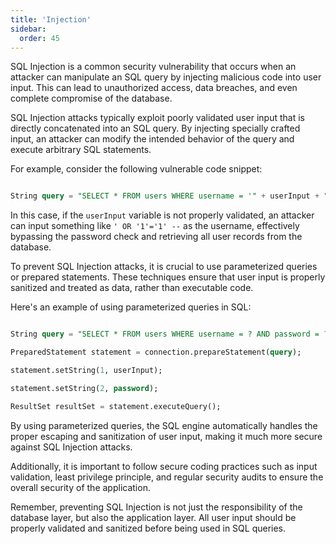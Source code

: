 ```yaml
---
title: 'Injection'
sidebar:
  order: 45
---
```


 

SQL Injection is a common security vulnerability that occurs when an attacker can manipulate an SQL query by injecting malicious code into user input. This can lead to unauthorized access, data breaches, and even complete compromise of the database.





SQL Injection attacks typically exploit poorly validated user input that is directly concatenated into an SQL query. By injecting specially crafted input, an attacker can modify the intended behavior of the query and execute arbitrary SQL statements.



For example, consider the following vulnerable code snippet:



```sql

String query = "SELECT * FROM users WHERE username = '" + userInput + "' AND password = '" + password + "'";

```



In this case, if the `userInput` variable is not properly validated, an attacker can input something like `' OR '1'='1' --` as the username, effectively bypassing the password check and retrieving all user records from the database.





To prevent SQL Injection attacks, it is crucial to use parameterized queries or prepared statements. These techniques ensure that user input is properly sanitized and treated as data, rather than executable code.



Here's an example of using parameterized queries in SQL:



```sql

String query = "SELECT * FROM users WHERE username = ? AND password = ?";

PreparedStatement statement = connection.prepareStatement(query);

statement.setString(1, userInput);

statement.setString(2, password);

ResultSet resultSet = statement.executeQuery();

```



By using parameterized queries, the SQL engine automatically handles the proper escaping and sanitization of user input, making it much more secure against SQL Injection attacks.



Additionally, it is important to follow secure coding practices such as input validation, least privilege principle, and regular security audits to ensure the overall security of the application.



Remember, preventing SQL Injection is not just the responsibility of the database layer, but also the application layer. All user input should be properly validated and sanitized before being used in SQL queries.
